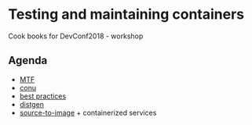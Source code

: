 # Testing and maintaining containers

Cook books for DevConf2018 - workshop


## Agenda

 * [MTF](/MTF.md)
 * [conu](/conu.md)
 * [best practices](http://docs.projectatomic.io/container-best-practices/)
 * [distgen](https://github.com/container-images/container-image-template)
 * [source-to-image](/source-to-image.md) + containerized services
